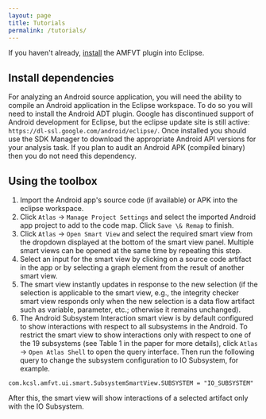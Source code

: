 ```yaml
---
layout: page
title: Tutorials
permalink: /tutorials/
---
```


If you haven't already, [install](/AMFVT/install) the AMFVT plugin into Eclipse.

## Install dependencies

For analyzing an Android source application, you will need the ability to compile an Android application in the Eclipse workspace. To do so you will need to install the Android ADT plugin. Google has discontinued support of Android development for Eclipse, but the eclipse update site is still active: `https://dl-ssl.google.com/android/eclipse/`. Once installed you should use the SDK Manager to download the appropriate Android API versions for your analysis task. If you plan to audit an Android APK (compiled binary) then you do not need this dependency.


## Using the toolbox

1. Import the Android app's source code (if available) or APK into the eclipse workspace.
2. Click `Atlas` &rarr; `Manage Project Settings` and select the imported Android app project to add to the code map. Click `Save \& Remap` to finish. 
2. Click `Atlas` &rarr; `Open Smart View` and select the required smart view from the dropdown displayed at the bottom of the smart view panel. Multiple smart views can be opened at the same time by repeating this step. 
3. Select an input for the smart view by clicking on a source code artifact in the app or by selecting a graph element from the result of another smart view. 
4. The smart view instantly updates in response to the new selection (if the selection is applicable to the smart view, e.g., the integrity checker smart view responds only when the new selection is a data flow artifact such as variable, parameter, etc.; otherwise it remains unchanged).
5. The Android Subsystem Interaction smart view is by default configured to show interactions with respect to all subsystems in the Android. To restrict the smart view to show interactions only with respect to one of the 19 subsystems (see Table 1 in the paper for more details), click `Atlas` &rarr; `Open Atlas Shell` to open the query interface. Then run the following query to change the subsystem configuration to IO Subsystem, for example. 

``com.kcsl.amfvt.ui.smart.SubsystemSmartView.SUBSYSTEM = "IO_SUBSYSTEM"``

After this, the smart view will show interactions of a selected artifact only with the IO Subsystem.
